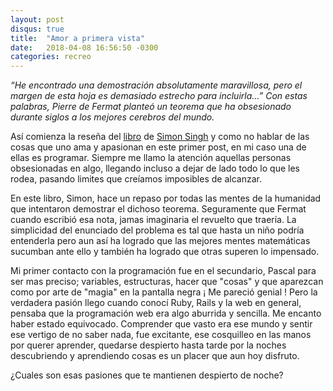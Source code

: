 ```yaml
---
layout: post
disqus: true
title:  "Amor a primera vista"
date:   2018-04-08 16:56:50 -0300
categories: recreo
---
```


_“He encontrado una demostración absolutamente maravillosa, pero el margen de esta hoja es demasiado estrecho para incluirla…” Con estas palabras, Pierre de Fermat planteó un teorema que ha obsesionado durante siglos a los mejores cerebros del mundo._

Así comienza la reseña del [libro](https://www.amazon.es/enigma-Fermat-Ariel-Simon-Singh/dp/8434418711) de [Simon Singh](https://es.wikipedia.org/wiki/Simon_Singh) y como no hablar de las cosas que uno ama y apasionan en este primer post, en mi caso una de ellas es programar. Siempre me llamo la atención aquellas personas obsesionadas en algo, llegando incluso a dejar de lado todo lo que les rodea, pasando limites que creíamos imposibles de alcanzar.

En este libro, Simon, hace un repaso por todas las mentes de la humanidad que intentaron demostrar el dichoso teorema. Seguramente que Fermat cuando escribió esa nota, jamas imaginaria el revuelto que traería. La simplicidad del enunciado del problema es tal que hasta un niño podría entenderla pero aun así ha logrado que las mejores mentes matemáticas sucumban ante ello y también ha logrado que otras superen lo impensado.

Mi primer contacto con la programación fue en el secundario, Pascal para ser mas preciso; variables, estructuras, hacer que "cosas" y que aparezcan como por arte de "magia" en la pantalla negra ¡ Me pareció genial ! Pero la verdadera pasión llego cuando conocí Ruby, Rails y la web en general, pensaba que la programación web era algo aburrida y sencilla. Me encanto haber estado equivocado. Comprender que vasto era ese mundo y sentir ese vertigo de no saber nada, fue excitante, ese cosquilleo en las manos por querer aprender, quedarse despierto hasta tarde por la noches descubriendo y aprendiendo cosas es un placer que aun hoy disfruto.

¿Cuales son esas pasiones que te mantienen despierto de noche?

